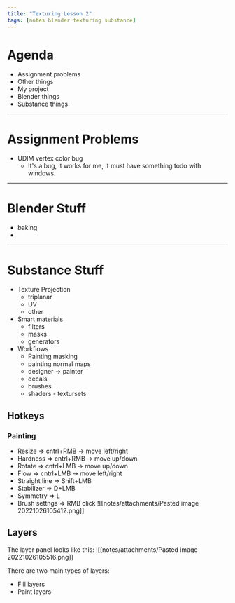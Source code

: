 ```yaml
---
title: "Texturing Lesson 2"
tags: [notes blender texturing substance]
---
```



# Agenda
- Assignment problems
- Other things
- My project
- Blender things
- Substance things

---
# Assignment Problems
- UDIM vertex color bug
	- It's a bug, it works for me, It must have something todo with windows.



---
# Blender Stuff
- baking
- 



---
# Substance Stuff
- Texture Projection
	- triplanar
	- UV
	- other
- Smart materials
	- filters
	- masks
	- generators
- Workflows
	- Painting masking
	- painting normal maps
	- designer -> painter
	- decals
	- brushes
	- shaders - textursets


## Hotkeys
### Painting
- Resize => cntrl+RMB -> move left/right
- Hardness => cntrl+RMB -> move up/down
- Rotate => cntrl+LMB -> move up/down
- Flow => cntrl+LMB -> move left/right
- Straight line => Shift+LMB
- Stabilizer => D+LMB
- Symmetry => L
- Brush settngs => RMB click
![[notes/attachments/Pasted image 20221026105412.png]]


## Layers
The layer panel looks like this:
![[notes/attachments/Pasted image 20221026105516.png]]

There are two main types of layers:
- Fill layers
- Paint layers




